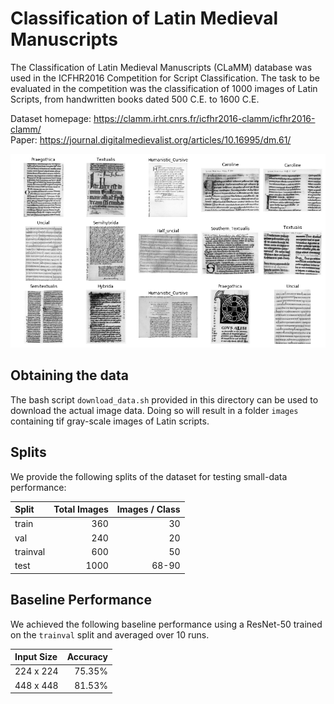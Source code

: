 # Classification of Latin Medieval Manuscripts

The Classification of Latin Medieval Manuscripts (CLaMM) database was used in the ICFHR2016 Competition for Script Classification.
The task to be evaluated in the competition was the classification of 1000 images of Latin Scripts, from handwritten books dated 500 C.E. to 1600 C.E.

Dataset homepage: <https://clamm.irht.cnrs.fr/icfhr2016-clamm/icfhr2016-clamm/>  
Paper: <https://journal.digitalmedievalist.org/articles/10.16995/dm.61/>

![Example images for each class](example_images.png)


## Obtaining the data

The bash script `download_data.sh` provided in this directory can be used to download the actual image data.
Doing so will result in a folder `images` containing tif gray-scale images of Latin scripts.


## Splits

We provide the following splits of the dataset for testing small-data performance:

|   Split   | Total Images | Images / Class |
|:----------|-------------:|---------------:|
| train     |          360 |             30 |
| val       |          240 |             20 |
| trainval  |          600 |             50 |
| test      |         1000 |          68-90 |


## Baseline Performance

We achieved the following baseline performance using a ResNet-50 trained on the `trainval` split and averaged over 10 runs.

| Input Size | Accuracy |
|:-----------|---------:|
| 224 x 224  |   75.35% |
| 448 x 448  |   81.53% |
